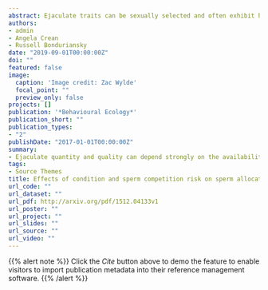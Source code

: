 ```yaml
---
abstract: Ejaculate traits can be sexually selected and often exhibit heightened condition-dependence. However, the influence of sperm competition risk in tandem with condition-dependent ejaculate allocation strategies is relatively unstudied. Because ejaculates are costly to produce, high-condition males may be expected to invest more in ejaculates when sperm competition risk is greater. We examined the condition-dependence of ejaculate size by manipulating nutrient concentration in the juvenile (larval) diet of the neriid fly Telostylinus angusticollis. Using a fully factorial design we also examined the effects of perceived sperm competition risk (manipulated by allowing males to mate first or second) on the quantity of ejaculate transferred and stored in the three spermathecae of the female reproductive tract. To differentiate male ejaculates, we fed males non-toxic rhodamine fluorophores (which bind to proteins in the body) prior to mating, labelling their sperm red or green. We found that high-condition males initiated mating more quickly, and transferred more ejaculate to one spermatheca when mating second. This suggests that males allocate ejaculates strategically, with high-condition males elevating their ejaculate investment only when facing sperm competition. More broadly, our findings suggest that ejaculate allocation strategies can incorporate variation in both condition and perceived risk of sperm competition.
authors:
- admin
- Angela Crean
- Russell Bonduriansky
date: "2019-09-01T00:00:00Z"
doi: ""
featured: false
image:
  caption: 'Image credit: Zac Wylde'
  focal_point: ""
  preview_only: false
projects: []
publication: '*Behavioural Ecology*'
publication_short: ""
publication_types:
- "2"
publishDate: "2017-01-01T00:00:00Z"
summary: 
- Ejaculate quantity and quality can depend strongly on the availability of metabolic resources. This suggests that male ejaculate allocation strategies under sperm competition risk could vary with resource availability as well. To test this, we reared neriid fly males on nutrient-rich or nutrient-poor larval diets, labelled their sperm with fluorescent dies, and allowed them to mate first (low sperm competition risk) or second (high sperm competition risk). We found that males reared on nutrient-rich larval diet transferred more sperm, and perhaps also increased ejaculate allocation when mating second. Our results suggest that neriid males employ strategic, condition-dependent sperm transfer strategies.
tags:
- Source Themes
title: Effects of condition and sperm competition risk on sperm allocation and storage in neriid flies.
url_code: ""
url_dataset: ""
url_pdf: http://arxiv.org/pdf/1512.04133v1
url_poster: ""
url_project: ""
url_slides: ""
url_source: ""
url_video: ""
---
```


{{% alert note %}}
Click the *Cite* button above to demo the feature to enable visitors to import publication metadata into their reference management software.
{{% /alert %}}

